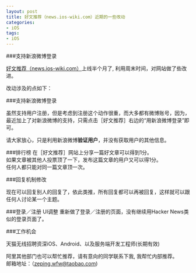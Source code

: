 ```yaml
---
layout: post   
title: 好文推荐（news.ios-wiki.com）近期的一些改动        
categories: 
- iOS   
tags:     
- iOS
---    
```

 
###支持新浪微博登录

[好文推荐（news.ios-wiki.com）][1]上线半个月了, 利用周末时间，对网站做了些改进。

改动涉及的点如下：


###支持新浪微博登录

虽然支持用户注册，但是考虑到注册这个动作很重，而大多都有微博账号，因为，最近加上了对新浪微博的支持，只需点击［好文推荐］右边的“用新浪微博登录”即可。

请大家放心，只是利用新浪微博**验证用户**，并没有获取用户的其他信息。
 

###排行榜
在［好文推荐］网站上分享一篇好文章可以得到1分。   
如果文章被其他人投票顶了一下，发布这篇文章的用户又可以得1分。   
任何人都只能对同一篇文章顶一次。


###回复机制修改

现在可以回复别人的回复了，依此类推，所有回复都可以再被回复，这样就可以跟任何人讨论某一个主题。

###登录／注册 UI调整
重新做了登录／注册的页面，没有继续用Hacker News类似的登录页面了。


###工作机会

天猫无线招聘资深iOS、Android、以及服务端开发工程师(长期有效)

阿里其他部门也可以帮忙推荐，请有意向的同学联系下我, 我帮忙内部推荐。   
邮箱地址：（zeping.wfw@taobao.com)


<br/>

[1]:http://news.ios-wiki.com